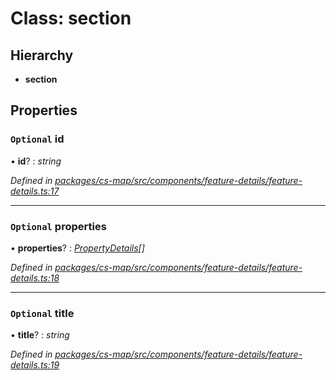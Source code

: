 # Class: section

## Hierarchy

* **section**

## Properties

### `Optional` id

• **id**? : *string*

*Defined in [packages/cs-map/src/components/feature-details/feature-details.ts:17](https://github.com/TNOCS/csnext/blob/34474da7/packages/cs-map/src/components/feature-details/feature-details.ts#L17)*

___

### `Optional` properties

• **properties**? : *[PropertyDetails](_cs_map_src_components_feature_details_feature_details_.propertydetails.md)[]*

*Defined in [packages/cs-map/src/components/feature-details/feature-details.ts:18](https://github.com/TNOCS/csnext/blob/34474da7/packages/cs-map/src/components/feature-details/feature-details.ts#L18)*

___

### `Optional` title

• **title**? : *string*

*Defined in [packages/cs-map/src/components/feature-details/feature-details.ts:19](https://github.com/TNOCS/csnext/blob/34474da7/packages/cs-map/src/components/feature-details/feature-details.ts#L19)*
